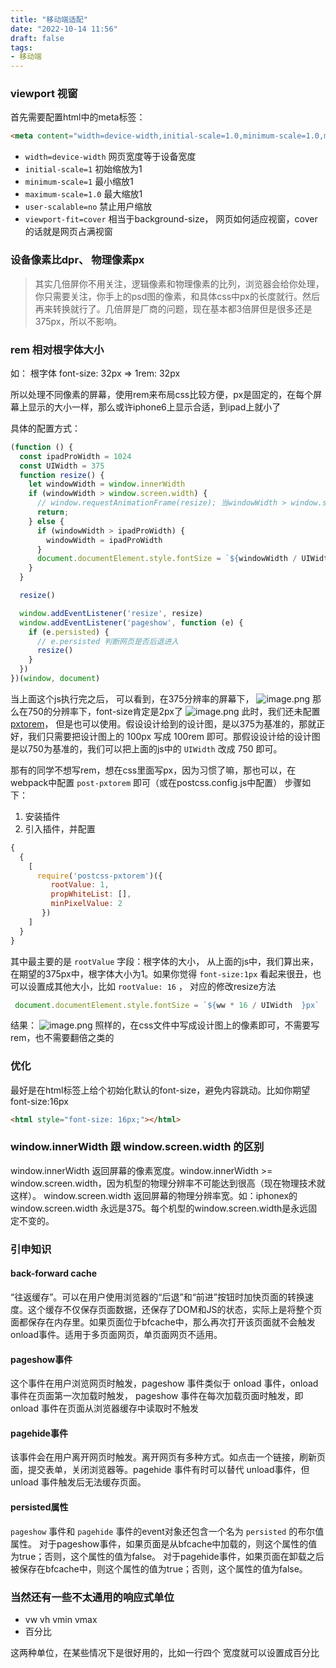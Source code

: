 ```yaml
---
title: "移动端适配"
date: "2022-10-14 11:56"
draft: false
tags:
- 移动端
---
```


### viewport 视窗
首先需要配置html中的meta标签：
```html
<meta content="width=device-width,initial-scale=1.0,minimum-scale=1.0,maximum-scale=1.0,user-scalable=no,viewport-fit=cover" name="viewport" />
```

- `width=device-width` 网页宽度等于设备宽度
- `initial-scale=1` 初始缩放为1
- `minimum-scale=1` 最小缩放1
- `maximum-scale=1.0` 最大缩放1
- `user-scalable=no` 禁止用户缩放
- `viewport-fit=cover` 相当于background-size， 网页如何适应视窗，cover的话就是网页占满视窗
### 设备像素比dpr、 物理像素px

> 其实几倍屏你不用关注，逻辑像素和物理像素的比列，浏览器会给你处理，你只需要关注，你手上的psd图的像素，和具体css中px的长度就行。然后再来转换就行了。几倍屏是厂商的问题，现在基本都3倍屏但是很多还是375px，所以不影响。


### rem 相对根字体大小
如： 根字体 font-size: 32px  => 1rem: 32px

所以处理不同像素的屏幕，使用rem来布局css比较方便，px是固定的，在每个屏幕上显示的大小一样，那么或许iphone6上显示合适，到ipad上就小了

具体的配置方式：
```javascript
(function () {
  const ipadProWidth = 1024
  const UIWidth = 375
  function resize() {
    let windowWidth = window.innerWidth
    if (windowWidth > window.screen.width) {
      // window.requestAnimationFrame(resize); 当windowWidth > window.screen.width 时，无限循环resize了
      return;
    } else {
      if (windowWidth > ipadProWidth) {
        windowWidth = ipadProWidth
      }
      document.documentElement.style.fontSize = `${windowWidth / UIWidth  }px`
    }
  }

  resize()

  window.addEventListener('resize', resize)
  window.addEventListener('pageshow', function (e) {
    if (e.persisted) {
      // e.persisted 判断网页是否后退进入
      resize()
    }
  })
})(window, document)
```
当上面这个js执行完之后， 可以看到，在375分辨率的屏幕下，
![image.png](https://cdn.nlark.com/yuque/0/2021/png/1447731/1610517435361-9689ed25-80cb-4132-9b22-87cf2c22813c.png#height=19&id=TlsKG&originHeight=19&originWidth=306&originalType=binary&ratio=1&rotation=0&showTitle=false&size=1805&status=done&style=none&title=&width=306)
那么在750的分辨率下，font-size肯定是2px了
![image.png](https://cdn.nlark.com/yuque/0/2021/png/1447731/1610517487050-02c7e20d-0fde-4a52-a792-fdaa36c4f30d.png#height=37&id=a3eIB&originHeight=37&originWidth=319&originalType=binary&ratio=1&rotation=0&showTitle=false&size=2686&status=done&style=none&title=&width=319)
此时，我们还未配置 [pxtorem](https://github.com/cuth/postcss-pxtorem#readme)， 但是也可以使用。假设设计给到的设计图，是以375为基准的，那就正好，我们只需要把设计图上的 100px 写成 100rem 即可。那假设设计给的设计图是以750为基准的，我们可以把上面的js中的  `UIWidth` 改成 750 即可。

那有的同学不想写rem，想在css里面写px，因为习惯了嘛，那也可以，在webpack中配置 `post-pxtorem` 即可（或在postcss.config.js中配置）
步骤如下：

1. 安装插件
2. 引入插件，并配置
```javascript
{
  {
    [
      require('postcss-pxtorem')({
         rootValue: 1,  
         propWhiteList: [],
         minPixelValue: 2
       })
    ]
  }
}

```
其中最主要的是 `rootValue` 字段：根字体的大小， 从上面的js中，我们算出来，在期望的375px中，根字体大小为1。如果你觉得 `font-size:1px` 看起来很丑，也可以设置成其他大小，比如 `rootValue: 16` ， 对应的修改resize方法
```javascript
 document.documentElement.style.fontSize = `${ww * 16 / UIWidth  }px`
```
结果：
![image.png](https://cdn.nlark.com/yuque/0/2021/png/1447731/1610518719344-3e03e948-7c6e-45e1-a5be-4c7291b12a0a.png#height=35&id=GNMsB&originHeight=35&originWidth=368&originalType=binary&ratio=1&rotation=0&showTitle=false&size=2980&status=done&style=none&title=&width=368)
照样的，在css文件中写成设计图上的像素即可，不需要写rem，也不需要翻倍之类的

### 优化
最好是在html标签上给个初始化默认的font-size，避免内容跳动。比如你期望 font-size:16px
```html
<html style="font-size: 16px;"></html>
```
### window.innerWidth 跟 window.screen.width 的区别
window.innerWidth 返回屏幕的像素宽度。window.innerWidth >= window.screen.width，因为机型的物理分辨率不可能达到很高（现在物理技术就这样）。
window.screen.width 返回屏幕的物理分辨率宽。如：iphonex的 window.screen.width 永远是375。每个机型的window.screen.width是永远固定不变的。

### 引申知识
#### back-forward cache
“往返缓存”。可以在用户使用浏览器的“后退”和“前进”按钮时加快页面的转换速度。这个缓存不仅保存页面数据，还保存了DOM和JS的状态，实际上是将整个页面都保存在内存里。如果页面位于bfcache中，那么再次打开该页面就不会触发onload事件。适用于多页面网页，单页面网页不适用。
#### pageshow事件
这个事件在用户浏览网页时触发，pageshow 事件类似于 onload 事件，onload 事件在页面第一次加载时触发， pageshow 事件在每次加载页面时触发，即 onload 事件在页面从浏览器缓存中读取时不触发
#### pagehide事件
该事件会在用户离开网页时触发。离开网页有多种方式。如点击一个链接，刷新页面，提交表单，关闭浏览器等。pagehide 事件有时可以替代 unload事件，但 unload 事件触发后无法缓存页面。
#### persisted属性
`pageshow` 事件和 `pagehide` 事件的event对象还包含一个名为 `persisted` 的布尔值属性。
对于pageshow事件，如果页面是从bfcache中加载的，则这个属性的值为true；否则，这个属性的值为false。
对于pagehide事件，如果页面在卸载之后被保存在bfcache中，则这个属性的值为true；否则，这个属性的值为false。

### 当然还有一些不太通用的响应式单位

- vw  vh  vmin vmax
- 百分比

这两种单位，在某些情况下是很好用的，比如一行四个 宽度就可以设置成百分比

